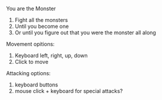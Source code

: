 You are the Monster

1. Fight all the monsters
2. Until you become one
3. Or until you figure out that you were the monster all along

Movement opitions:

1. Keyboard left, right, up, down
2. Click to move

Attacking options:

1. keyboard buttons
2. mouse click + keyboard for special attacks?
